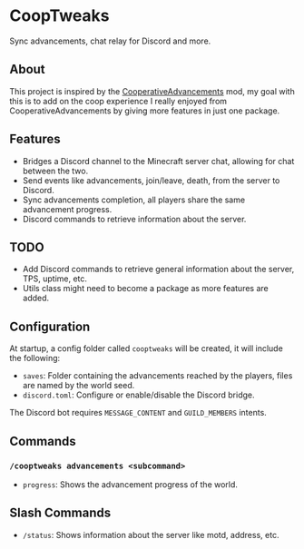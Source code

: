 # CoopTweaks

Sync advancements, chat relay for Discord and more.

## About

This project is inspired by the [CooperativeAdvancements](https://modrinth.com/mod/cooperative-advancements) mod, my
goal with this is to add on the coop experience I really enjoyed from CooperativeAdvancements by giving more features in just one package.

## Features

- Bridges a Discord channel to the Minecraft server chat, allowing for chat between the two.
- Send events like advancements, join/leave, death, from the server to Discord.
- Sync advancements completion, all players share the same advancement progress.
- Discord commands to retrieve information about the server.

## TODO

- Add Discord commands to retrieve general information about the server, TPS, uptime, etc.
- Utils class might need to become a package as more features are added.

## Configuration

At startup, a config folder called `cooptweaks` will be created, it will include the following:

- `saves`: Folder containing the advancements reached by the players, files are named by the world seed.
- `discord.toml`: Configure or enable/disable the Discord bridge.

The Discord bot requires `MESSAGE_CONTENT` and `GUILD_MEMBERS` intents.

## Commands

### `/cooptweaks advancements <subcommand>`

- `progress`: Shows the advancement progress of the world.

## Slash Commands

- `/status`: Shows information about the server like motd, address, etc.
